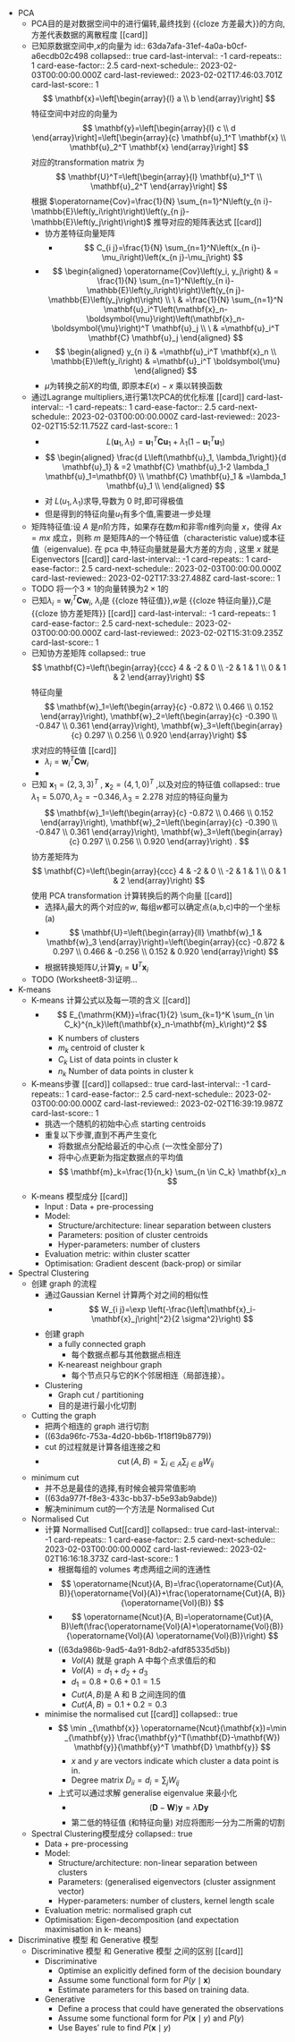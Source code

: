 - PCA
	- PCA目的是对数据空间中的进行偏转,最终找到 {{cloze 方差最大}}的方向, 方差代表数据的离散程度 [[card]]
	- 已知原数据空间中,$x$的向量为
	  id:: 63da7afa-31ef-4a0a-b0cf-a6ecdb02c498
	  collapsed:: true
	  card-last-interval:: -1
	  card-repeats:: 1
	  card-ease-factor:: 2.5
	  card-next-schedule:: 2023-02-03T00:00:00.000Z
	  card-last-reviewed:: 2023-02-02T17:46:03.701Z
	  card-last-score:: 1
	  $$
	  \mathbf{x}=\left[\begin{array}{l}
	  a \\ b
	  \end{array}\right]
	  $$
	  特征空间中对应的向量为
	  $$
	  \mathbf{y}=\left[\begin{array}{l}
	  c \\
	  d
	  \end{array}\right]=\left[\begin{array}{c}
	  \mathbf{u}_1^T \mathbf{x} \\
	  \mathbf{u}_2^T \mathbf{x}
	  \end{array}\right]
	  $$
	  对应的transformation matrix 为 
	  $$
	  \mathbf{U}^T=\left[\begin{array}{l}
	  \mathbf{u}_1^T \\
	  \mathbf{u}_2^T
	  \end{array}\right]
	  $$
	  根据 $\operatorname{Cov}=\frac{1}{N} \sum_{n=1}^N\left(y_{n i}-\mathbb{E}\left(y_i\right)\right)\left(y_{n j}-\mathbb{E}\left(y_j\right)\right)$ 
	  推导对应的矩阵表达式 [[card]]
		- 协方差特征向量矩阵
			- $$
			  C_{i j}=\frac{1}{N} \sum_{n=1}^N\left(x_{n i}-\mu_i\right)\left(x_{n j}-\mu_j\right)
			  $$
		- $$
		  \begin{aligned}
		   \operatorname{Cov}\left(y_i, y_j\right) & = \frac{1}{N} \sum_{n=1}^N\left(y_{n i}-\mathbb{E}\left(y_i\right)\right)\left(y_{n j}-\mathbb{E}\left(y_j\right)\right) \\
		  \ & =\frac{1}{N} \sum_{n=1}^N \mathbf{u}_i^T\left(\mathbf{x}_n-\boldsymbol{\mu}\right)\left(\mathbf{x}_n-\boldsymbol{\mu}\right)^T \mathbf{u}_j \\
		  \ & =\mathbf{u}_i^T \mathbf{C} \mathbf{u}_j
		  \end{aligned}
		  $$
		- $$
		  \begin{aligned}
		  y_{n i} & =\mathbf{u}_i^T \mathbf{x}_n \\
		  \mathbb{E}\left(y_i\right) & =\mathbf{u}_i^T \boldsymbol{\mu}
		  \end{aligned}
		  $$
		- $\mu$为转换之前$X$的均值, 即原本$E(x)-x$ 乘以转换函数
	- 通过Lagrange multipliers,进行第1次PCA的优化标准 [[card]]
	  card-last-interval:: -1
	  card-repeats:: 1
	  card-ease-factor:: 2.5
	  card-next-schedule:: 2023-02-03T00:00:00.000Z
	  card-last-reviewed:: 2023-02-02T15:52:11.752Z
	  card-last-score:: 1
		- $$
		  L\left(\mathbf{u}_1, \lambda_1\right)=\mathbf{u}_1^T \mathbf{C} \mathbf{u}_1+\lambda_1\left(1-\mathbf{u}_1^T \mathbf{u}_1\right)
		  $$
		- $$
		  \begin{aligned}
		  \frac{d L\left(\mathbf{u}_1, \lambda_1\right)}{d \mathbf{u}_1} & =2 \mathbf{C} \mathbf{u}_1-2 \lambda_1 \mathbf{u}_1=\mathbf{0} \\
		  \mathbf{C} \mathbf{u}_1 & =\lambda_1 \mathbf{u}_1 \\
		  \end{aligned}
		  $$
		- 对 $L(u_1,\lambda_1)$求导,导数为 0 时,即可得极值
		- 但是得到的特征向量$u_1$有多个值,需要进一步处理
	- 矩阵特征值:设 $A$ 是$n$阶方阵，如果存在数$m$和非零$n$维列向量 $x$，使得 $Ax=mx$ 成立，则称 $m$ 是矩阵A的一个特征值（characteristic value)或本征值（eigenvalue). 在 pca 中,特征向量就是最大方差的方向 , 这里 $x$ 就是Eigenvectors [[card]]
	  card-last-interval:: -1
	  card-repeats:: 1
	  card-ease-factor:: 2.5
	  card-next-schedule:: 2023-02-03T00:00:00.000Z
	  card-last-reviewed:: 2023-02-02T17:33:27.488Z
	  card-last-score:: 1
	- TODO 将一个$3\times1$的向量转换为$2\times1$的
	- 已知$\lambda_i=\mathbf{w}_i^T \mathbf{C} \mathbf{w}_i$, $\lambda_i$是 {{cloze 特征值}},$w$是 {{cloze 特征向量}},$C$是 {{cloze 协方差矩阵}} [[card]]
	  card-last-interval:: -1
	  card-repeats:: 1
	  card-ease-factor:: 2.5
	  card-next-schedule:: 2023-02-03T00:00:00.000Z
	  card-last-reviewed:: 2023-02-02T15:31:09.235Z
	  card-last-score:: 1
	- 已知协方差矩阵 
	  collapsed:: true
	  $$
	  \mathbf{C}=\left(\begin{array}{ccc}
	  4 & -2 & 0 \\
	  -2 & 1 & 1 \\
	  0 & 1 & 2
	  \end{array}\right)
	  $$
	  特征向量
	  $$
	  \mathbf{w}_1=\left(\begin{array}{c}
	  -0.872 \\
	  0.466 \\
	  0.152
	  \end{array}\right), \mathbf{w}_2=\left(\begin{array}{c}
	  -0.390 \\
	  -0.847 \\
	  0.361
	  \end{array}\right), \mathbf{w}_3=\left(\begin{array}{c}
	  0.297 \\
	  0.256 \\
	  0.920
	  \end{array}\right)
	  $$
	  求对应的特征值 [[card]]
		- $\lambda_i=\mathbf{w}_i^T \mathbf{C} \mathbf{w}_i$
		-
	- 已知 $\mathbf{x}_1=(2,3,3)^T$ , $\mathbf{x}_2=(4,1,0)^T$ ,以及对应的特征值
	  collapsed:: true
	  $\lambda_1=5.070, \lambda_2=-0.346, \lambda_3=2.278$
	  对应的特征向量为
	  $$
	  \mathbf{w}_1=\left(\begin{array}{c}
	  -0.872 \\
	  0.466 \\
	  0.152
	  \end{array}\right), \mathbf{w}_2=\left(\begin{array}{c}
	  -0.390 \\
	  -0.847 \\
	  0.361
	  \end{array}\right), \mathbf{w}_3=\left(\begin{array}{c}
	  0.297 \\
	  0.256 \\
	  0.920
	  \end{array}\right) .
	  $$
	  协方差矩阵为
	  $$
	  \mathbf{C}=\left(\begin{array}{ccc}
	  4 & -2 & 0 \\
	  -2 & 1 & 1 \\
	  0 & 1 & 2
	  \end{array}\right)
	  $$
	  使用 PCA transformation 计算转换后的两个向量 [[card]]
		- 选择$\lambda_i$最大的两个对应的$w$, 每组$w$都可以确定点(a,b,c)中的一个坐标(a)
		- $$
		  \mathbf{U}=\left(\begin{array}{ll}
		  \mathbf{w}_1 & \mathbf{w}_3
		  \end{array}\right)=\left(\begin{array}{cc}
		  -0.872 & 0.297 \\
		  0.466 & -0.256 \\
		  0.152 & 0.920
		  \end{array}\right)
		  $$
		- 根据转换矩阵$U$,计算$\mathbf{y}_i=\mathbf{U}^T \mathbf{x}_i$
	- TODO  (Worksheet8-3)证明...
- K-means
	- K-means 计算公式以及每一项的含义 [[card]]
		- $$
		  E_{\mathrm{KM}}=\frac{1}{2} \sum_{k=1}^K \sum_{n \in C_k}^{n_k}\left(\mathbf{x}_n-\mathbf{m}_k\right)^2
		  $$
			- K numbers of clusters
			- $m_k$ centroid of cluster k
			- $C_k$ List of data points in cluster k
			- $n_k$ Number of data points in cluster k
	- K-means步骤 [[card]]
	  collapsed:: true
	  card-last-interval:: -1
	  card-repeats:: 1
	  card-ease-factor:: 2.5
	  card-next-schedule:: 2023-02-03T00:00:00.000Z
	  card-last-reviewed:: 2023-02-02T16:39:19.987Z
	  card-last-score:: 1
		- 挑选一个随机的初始中心点 starting centroids
		- 重复以下步骤,直到不再产生变化
			- 将数据点分配给最近的中心点 (一次性全部分了)
			- 将中心点更新为指定数据点的平均值
			- $$
			  \mathbf{m}_k=\frac{1}{n_k} \sum_{n \in C_k} \mathbf{x}_n
			  $$
	- K-means 模型成分 [[card]]
		- Input : Data  + pre-processing
		- Model:
			- Structure/architecture: linear separation between clusters
			- Parameters: position of cluster centroids
			- Hyper-parameters: number of clusters
		- Evaluation metric: within cluster scatter
		- Optimisation: Gradient descent (back-prop) or similar
- Spectral Clustering
	- 创建 graph 的流程
		- 通过Gaussian Kernel 计算两个对之间的相似性
			- $$
			  W_{i j}=\exp \left(-\frac{\left|\mathbf{x}_i-\mathbf{x}_j\right|^2}{2 \sigma^2}\right)
			  $$
		- 创建 graph
			- a fully connected graph
				- 每个数据点都与其他数据点相连
			- K-neareast neighbour graph
				- 每个节点只与它的K个邻居相连（局部连接）。
		- Clustering
			- Graph cut / partitioning
			- 目的是进行最小化切割
	- Cutting the graph
		- 把两个相连的 graph 进行切割
		- ((63da96fc-753a-4d20-bb6b-1f18f19b8779))
		- cut 的过程就是计算各组连接之和
		- $$
		  \operatorname{cut}(A, B)=\sum_{i \in A} \sum_{j \in B} W_{i j}
		  $$
	- minimum cut
		- 并不总是最佳的选择,有时候会被异常值影响
		- ((63da977f-f8e3-433c-bb37-b5e93ab9abde))
		- 解决minimum cut的一个方法是 Normalised Cut
	- Normalised Cut
		- 计算 Normallised Cut[[card]]
		  collapsed:: true
		  card-last-interval:: -1
		  card-repeats:: 1
		  card-ease-factor:: 2.5
		  card-next-schedule:: 2023-02-03T00:00:00.000Z
		  card-last-reviewed:: 2023-02-02T16:16:18.373Z
		  card-last-score:: 1
			- 根据每组的 volumes 考虑两组之间的连通性
			- $$
			  \operatorname{Ncut}(A, B)=\frac{\operatorname{Cut}(A, B)}{\operatorname{Vol}(A)}+\frac{\operatorname{Cut}(A, B)}{\operatorname{Vol}(B)}
			  $$
			- $$
			  \operatorname{Ncut}(A, B)=\operatorname{Cut}(A, B)\left(\frac{\operatorname{Vol}(A)+\operatorname{Vol}(B)}{\operatorname{Vol}(A) \operatorname{Vol}(B)}\right)
			  $$
			- ((63da986b-9ad5-4a91-8db2-afdf85335d5b))
				- $Vol(A)$ 就是 graph A 中每个点求值后的和
				- $Vol(A)=d_1+d_2+d_3$
				- $d_1= 0.8+0.6+0.1=1.5$
				- $Cut(A,B)$是 A 和 B 之间连同的值
				- $Cut(A,B)=0.1+0.2=0.3$
		- minimise the normalised cut [[card]]
		  collapsed:: true
			- $$
			  \min _{\mathbf{x}} \operatorname{Ncut}(\mathbf{x})=\min _{\mathbf{y}} \frac{\mathbf{y}^T(\mathbf{D}-\mathbf{W}) \mathbf{y}}{\mathbf{y}^T \mathbf{D} \mathbf{y}}
			  $$
				- $x$ and $y$ are vectors indicate which cluster a data point is in.
				- Degree matrix $D_{i i}=d_i=\sum_j W_{i j}$
			- 上式可以通过求解 generalise eigenvalue 来最小化
				- $$
				  (\mathbf{D}-\mathbf{W}) \mathbf{y}=\lambda \mathbf{D y}
				  $$
				- 第二低的特征值 (和特征向量) 对应将图形一分为二所需的切割
	- Spectral Clustering模型成分
	  collapsed:: true
		- Data + pre-processing
		- Model:
			- Structure/architecture: non-linear separation between clusters
			- Parameters: (generalised eigenvectors (cluster assignment vector)
			- Hyper-parameters: number of clusters, kernel length scale
		- Evaluation metric: normalised graph cut
		- Optimisation: Eigen-decomposition (and expectation maximisation in k-
		  means)
- Discriminative 模型 和 Generative 模型
	- Discriminative 模型 和 Generative 模型 之间的区别 [[card]]
		- Discriminative
			- Optimise an explicitly defined form of the decision boundary
			- Assume some functional form for $P(y \mid \mathbf{x})$
			- Estimate parameters for this based on training data.
		- Generative
			- Define a process that could have generated the observations
			- Assume some functional form for $P(\mathbf{x} \mid y)$ and $P(y)$
			- Use Bayes’ rule to find  $P(\mathbf{x} \mid y)$